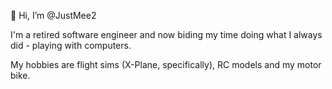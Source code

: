 👋 Hi, I’m @JustMee2

I'm a retired software engineer and now biding my time doing what I always did - playing with computers.

My hobbies are flight sims (X-Plane, specifically), RC models and my motor bike.

<!---
JustMee2/JustMee2 is a ✨ special ✨ repository because its `README.md` (this file) appears on your GitHub profile.
You can click the Preview link to take a look at your changes.
--->
